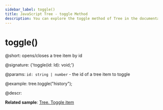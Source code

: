 ```yaml
---
sidebar_label: toggle()
title: JavaScript Tree - toggle Method 
description: You can explore the toggle method of Tree in the documentation of the DHTMLX JavaScript UI library. Browse developer guides and API reference, try out code examples and live demos, and download a free 30-day evaluation version of DHTMLX Suite 7.
---
```


# toggle()

@short: opens/closes a tree item by id

@signature: {'toggle(id: Id): void;'}

@params:
`id: string | number` - the id of a tree item to toggle

@example:
tree.toggle("history");

@descr:

**Related sample**: [Tree. Toggle item](https://snippet.dhtmlx.com/qjk56co2)

[comment]: # (@related: tree/work_with_tree.md#expandingcollapsing-items)
